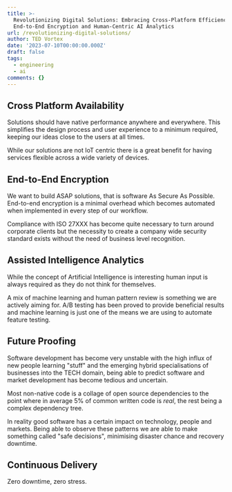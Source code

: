 ```yaml
---
title: >-
  Revolutionizing Digital Solutions: Embracing Cross-Platform Efficiency, Robust
  End-to-End Encryption and Human-Centric AI Analytics
url: /revolutionizing-digital-solutions/
author: TED Vortex
date: '2023-07-10T00:00:00.000Z'
draft: false
tags:
  - engineering
  - ai
comments: {}
---
```


## Cross Platform Availability

Solutions should have native performance anywhere and everywhere.
This simplifies the design process and user experience to a minimum required, keeping our ideas close to the users at all times.

<!-- more -->

While our solutions are not IoT centric there is a great benefit for having services flexible across a wide variety of devices.

## End-to-End Encryption

We want to build ASAP solutions, that is software As Secure As Possible.
End-to-end encryption is a minimal overhead which becomes automated when implemented in every step of our workflow.

Compliance with ISO 27XXX has become quite necessary to turn around corporate clients but the necessity to create a company wide security standard exists without the need of business level recognition.

## Assisted Intelligence Analytics

While the concept of Artificial Intelligence is interesting human input is always required as they do not think for themselves.

A mix of machine learning and human pattern review is something we are actively aiming for. A/B testing has been proved to provide beneficial results and machine learning is just one of the means we are using to automate feature testing.

## Future Proofing

Software development has become very unstable with the high influx of new people learning "stuff" and the emerging hybrid specialisations of businesses into the TECH domain, being able to predict software and market development has become tedious and uncertain.

Most non-native code is a collage of open source dependencies to the point where in average 5% of common written code is _real_, the rest being a complex dependency tree.

In reality good software has a certain impact on technology, people and markets. Being able to observe these patterns we are able to make something called "safe decisions", minimising disaster chance and recovery downtime.

## Continuous Delivery

Zero downtime, zero stress.
